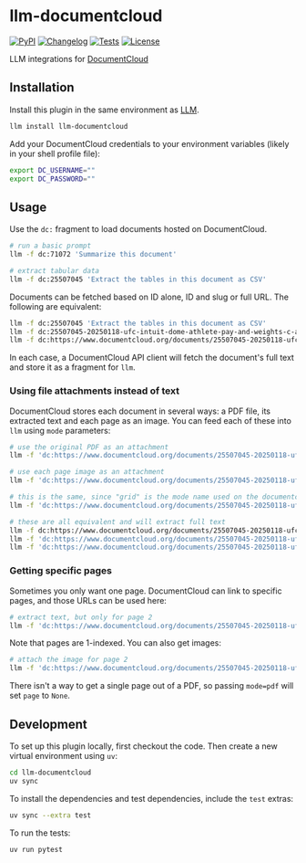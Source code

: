 # llm-documentcloud

[![PyPI](https://img.shields.io/pypi/v/llm-documentcloud.svg)](https://pypi.org/project/llm-documentcloud/)
[![Changelog](https://img.shields.io/github/v/release/eyeseast/llm-documentcloud?include_prereleases&label=changelog)](https://github.com/eyeseast/llm-documentcloud/releases)
[![Tests](https://github.com/eyeseast/llm-documentcloud/actions/workflows/test.yml/badge.svg)](https://github.com/eyeseast/llm-documentcloud/actions/workflows/test.yml)
[![License](https://img.shields.io/badge/license-Apache%202.0-blue.svg)](https://github.com/eyeseast/llm-documentcloud/blob/main/LICENSE)

LLM integrations for [DocumentCloud](https://www.documentcloud.org)

## Installation

Install this plugin in the same environment as [LLM](https://llm.datasette.io/).

```bash
llm install llm-documentcloud
```

Add your DocumentCloud credentials to your environment variables (likely in your shell profile file):

```bash
export DC_USERNAME=""
export DC_PASSWORD=""
```

## Usage

Use the `dc:` fragment to load documents hosted on DocumentCloud.

```sh
# run a basic prompt
llm -f dc:71072 'Summarize this document'

# extract tabular data
llm -f dc:25507045 'Extract the tables in this document as CSV'
```

Documents can be fetched based on ID alone, ID and slug or full URL. The following are equivalent:

```sh
llm -f dc:25507045 'Extract the tables in this document as CSV'
llm -f dc:25507045-20250118-ufc-intuit-dome-athlete-pay-and-weights-c-amico 'Extract the tables in this document as CSV'
llm -f dc:https://www.documentcloud.org/documents/25507045-20250118-ufc-intuit-dome-athlete-pay-and-weights-c-amico/ 'Extract the tables in this document as CSV'
```

In each case, a DocumentCloud API client will fetch the document's full text and store it as a fragment for `llm`.

### Using file attachments instead of text

DocumentCloud stores each document in several ways: a PDF file, its extracted text and each page as an image. You can feed each of these into `llm` using `mode` parameters:

```sh
# use the original PDF as an attachment
llm -f 'dc:https://www.documentcloud.org/documents/25507045-20250118-ufc-intuit-dome-athlete-pay-and-weights-c-amico/?mode=pdf'

# use each page image as an attachment
llm -f 'dc:https://www.documentcloud.org/documents/25507045-20250118-ufc-intuit-dome-athlete-pay-and-weights-c-amico/?mode=images'

# this is the same, since "grid" is the mode name used on the documentcloud frontend
llm -f 'dc:https://www.documentcloud.org/documents/25507045-20250118-ufc-intuit-dome-athlete-pay-and-weights-c-amico/?mode=grid'

# these are all equivalent and will extract full text
llm -f dc:https://www.documentcloud.org/documents/25507045-20250118-ufc-intuit-dome-athlete-pay-and-weights-c-amico/
llm -f 'dc:https://www.documentcloud.org/documents/25507045-20250118-ufc-intuit-dome-athlete-pay-and-weights-c-amico/?mode=document'
llm -f 'dc:https://www.documentcloud.org/documents/25507045-20250118-ufc-intuit-dome-athlete-pay-and-weights-c-amico/?mode=text'
```

### Getting specific pages

Sometimes you only want one page. DocumentCloud can link to specific pages, and those URLs can be used here:

```sh
# extract text, but only for page 2
llm -f 'dc:https://www.documentcloud.org/documents/25507045-20250118-ufc-intuit-dome-athlete-pay-and-weights-c-amico/?mode=document#document/p2'
```

Note that pages are 1-indexed. You can also get images:

```sh
# attach the image for page 2
llm -f 'dc:https://www.documentcloud.org/documents/25507045-20250118-ufc-intuit-dome-athlete-pay-and-weights-c-amico/?mode=images#document/p2'
```

There isn't a way to get a single page out of a PDF, so passing `mode=pdf` will set `page` to `None`.

## Development

To set up this plugin locally, first checkout the code. Then create a new virtual environment using `uv`:

```bash
cd llm-documentcloud
uv sync
```

To install the dependencies and test dependencies, include the `test` extras:

```bash
uv sync --extra test
```

To run the tests:

```bash
uv run pytest
```
